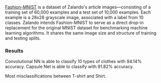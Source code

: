[Fashion-MNIST](https://www.kaggle.com/zalando-research/fashionmnist/data) is a dataset of Zalando's article images—consisting of a training set of 60,000 examples and a test set of 10,000 examples. Each example is a 28x28 grayscale image, associated with a label from 10 classes. Zalando intends Fashion-MNIST to serve as a direct drop-in replacement for the original MNIST dataset for benchmarking machine learning algorithms. It shares the same image size and structure of training and testing splits.

### Results
Convolutional NN is able to classify 10 types of clothes with 94.14% accuracy. Capsule Net is able to classify with 91.82% accuracy.

Most misclassifications between T-shirt and Shirt.
